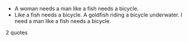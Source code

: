  - A woman needs a man like a fish needs a bicycle.
 - Like a fish needs a bicycle. A goldfish riding a bicycle underwater. I need a man like a fish needs a bicycle.

2 quotes